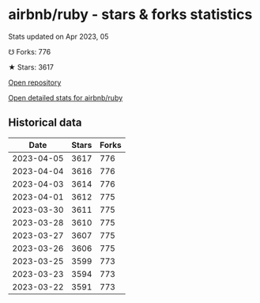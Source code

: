 # airbnb/ruby - stars & forks statistics

Stats updated on Apr 2023, 05

☋ Forks: 776

★ Stars: 3617

[Open repository](https://github.com/airbnb/ruby)

[Open detailed stats for airbnb/ruby](https://reviewgithub.com/rep/airbnb/ruby)

## Historical data
| Date | Stars | Forks |
|------|-------|-------|
| 2023-04-05 | 3617 | 776 | 
| 2023-04-04 | 3616 | 776 | 
| 2023-04-03 | 3614 | 776 | 
| 2023-04-01 | 3612 | 775 | 
| 2023-03-30 | 3611 | 775 | 
| 2023-03-28 | 3610 | 775 | 
| 2023-03-27 | 3607 | 775 | 
| 2023-03-26 | 3606 | 775 | 
| 2023-03-25 | 3599 | 773 | 
| 2023-03-23 | 3594 | 773 | 
| 2023-03-22 | 3591 | 773 | 

